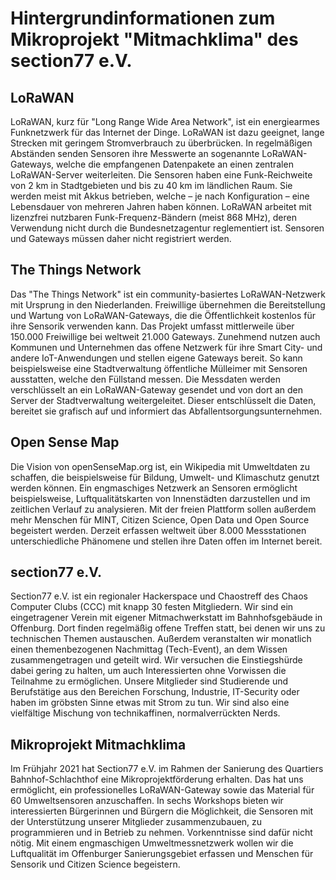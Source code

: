 # Hintergrundinformationen zum Mikroprojekt "Mitmachklima" des section77 e.V.

## LoRaWAN

LoRaWAN, kurz für "Long Range Wide Area Network", ist ein energiearmes Funknetzwerk für das Internet der Dinge. LoRaWAN ist dazu geeignet, lange Strecken mit geringem Stromverbrauch zu überbrücken. 
In regelmäßigen Abständen senden Sensoren ihre Messwerte an sogenannte LoRaWAN-Gateways, welche die empfangenen Datenpakete an einen zentralen LoRaWAN-Server weiterleiten. Die Sensoren haben eine Funk-Reichweite von 2 km in Stadtgebieten und bis zu 40 km im ländlichen Raum. Sie werden meist mit Akkus betrieben, welche – je nach Konfiguration – eine Lebensdauer von mehreren Jahren haben können. LoRaWAN arbeitet mit lizenzfrei nutzbaren Funk-Frequenz-Bändern (meist 868 MHz), deren Verwendung nicht durch die Bundesnetzagentur reglementiert ist. Sensoren und Gateways müssen daher nicht registriert werden.

## The Things Network

Das "The Things Network" ist ein community-basiertes LoRaWAN-Netzwerk mit Ursprung in den Niederlanden. Freiwillige übernehmen die Bereitstellung und Wartung von LoRaWAN-Gateways, die die Öffentlichkeit kostenlos für ihre Sensorik verwenden kann. Das Projekt umfasst mittlerweile über 150.000 Freiwillige bei weltweit 21.000 Gateways. Zunehmend nutzen auch Kommunen und Unternehmen das offene Netzwerk für ihre Smart City- und andere IoT-Anwendungen und stellen eigene Gateways bereit. So kann beispielsweise eine Stadtverwaltung öffentliche Mülleimer mit Sensoren ausstatten, welche den Füllstand messen. Die Messdaten werden verschlüsselt an ein LoRaWAN-Gateway gesendet und von dort an den Server der Stadtverwaltung weitergeleitet. Dieser entschlüsselt die Daten, bereitet sie grafisch auf und informiert das Abfallentsorgungsunternehmen.

## Open Sense Map

Die Vision von openSenseMap.org ist, ein Wikipedia mit Umweltdaten zu schaffen, die beispielsweise für Bildung, Umwelt- und Klimaschutz genutzt werden können. Ein engmaschiges Netzwerk an Sensoren ermöglicht beispielsweise, Luftqualitätskarten von Innenstädten darzustellen und im zeitlichen Verlauf zu analysieren. Mit der freien Plattform sollen außerdem mehr Menschen für MINT, Citizen Science, Open Data und Open Source begeistert werden. Derzeit erfassen weltweit über 8.000 Messstationen unterschiedliche Phänomene und stellen ihre Daten offen im Internet bereit.

## section77 e.V.

Section77 e.V. ist ein regionaler Hackerspace und Chaostreff des Chaos Computer Clubs (CCC) mit knapp 30 festen Mitgliedern. Wir sind ein eingetragener Verein mit eigener Mitmachwerkstatt im Bahnhofsgebäude in Offenburg. Dort finden regelmäßig offene Treffen statt, bei denen wir uns zu technischen Themen austauschen. Außerdem veranstalten wir monatlich einen themenbezogenen Nachmittag (Tech-Event), an dem Wissen zusammengetragen und geteilt wird. Wir versuchen die Einstiegshürde dabei gering zu halten, um auch Interessierten ohne Vorwissen die Teilnahme zu ermöglichen. Unsere Mitglieder sind Studierende und Berufstätige aus den Bereichen Forschung, Industrie, IT-Security oder haben im gröbsten Sinne etwas mit Strom zu tun. Wir sind also eine vielfältige Mischung von technikaffinen, normalverrückten Nerds.

## Mikroprojekt Mitmachklima

Im Frühjahr 2021 hat Section77 e.V. im Rahmen der Sanierung des Quartiers Bahnhof-Schlachthof eine Mikroprojektförderung erhalten. Das hat uns ermöglicht, ein professionelles LoRaWAN-Gateway sowie das Material für 60 Umweltsensoren anzuschaffen. In sechs Workshops bieten wir interessierten Bürgerinnen und Bürgern die Möglichkeit, die Sensoren mit der Unterstützung unserer Mitglieder zusammenzubauen, zu programmieren und in Betrieb zu nehmen. Vorkenntnisse sind dafür nicht nötig. Mit einem engmaschigen Umweltmessnetzwerk wollen wir die Luftqualität im Offenburger Sanierungsgebiet erfassen und Menschen für Sensorik und Citizen Science begeistern.
